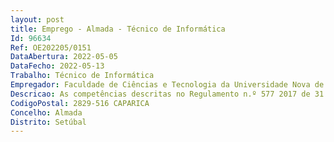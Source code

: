 ```yaml
--- 
layout: post
title: Emprego - Almada - Técnico de Informática
Id: 96634
Ref: OE202205/0151
DataAbertura: 2022-05-05
DataFecho: 2022-05-13
Trabalho: Técnico de Informática
Empregador: Faculdade de Ciências e Tecnologia da Universidade Nova de Lisboa -  NOVA School of Science and Tech
Descricao: As competências descritas no Regulamento n.º 577 2017 de 31.10, mais especificamente • Manutenção de equipamentos audiovisuais • Assegurar a instalação e montagem de equipamentos audiovisuais • Operação de sistemas de som e luz • Apoio ao utilizador
CodigoPostal: 2829-516 CAPARICA
Concelho: Almada
Distrito: Setúbal
--- 
```

